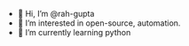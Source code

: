 - 👋 Hi, I’m @rah-gupta
- 👀 I’m interested in open-source, automation.
- 🌱 I’m currently learning python

<!---
rah-gupta/rah-gupta is a ✨ special ✨ repository because its `README.md` (this file) appears on your GitHub profile.
You can click the Preview link to take a look at your changes.
--->
